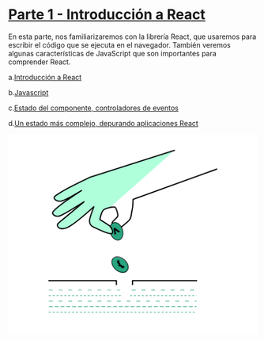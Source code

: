 # [Parte 1 - Introducción a React](https://fullstackopen.com/es/part1)

En esta parte, nos familiarizaremos con la librería React, que usaremos para escribir el código que se ejecuta en el navegador. También veremos algunas características de JavaScript que son importantes para comprender React.
<br/>

a.[Introducción a React](https://fullstackopen.com/es/part1/introduccion_a_react)

b.[Javascript](https://fullstackopen.com/es/part1/java_script)

c.[Estado del componente, controladores de eventos](https://fullstackopen.com/es/part1/estado_del_componente_controladores_de_eventos)

d.[Un estado más complejo, depurando aplicaciones React](https://fullstackopen.com/es/part1/un_estado_mas_complejo_depurando_aplicaciones_react)

![alt text](image.png)